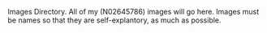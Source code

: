 Images Directory.
All of my (N02645786) images will go here.
Images must be names so that they are self-explantory, as much as possible.



